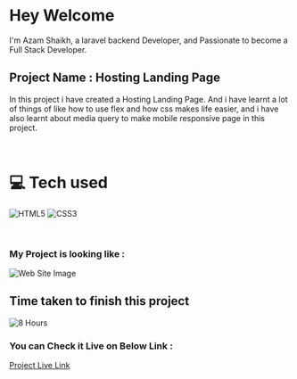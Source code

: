 # Hey Welcome 

I'm Azam Shaikh, a laravel backend Developer, and Passionate to become a Full Stack Developer.

## Project Name : **Hosting Landing Page**

In this project i have created a Hosting Landing Page. And i have learnt a lot of things of like how to use flex and how css makes life easier, and i have also learnt  about media query to make mobile responsive page in this project.

</br>

# 💻 Tech used
![HTML5](https://img.shields.io/badge/html5-%23E34F26.svg?style=for-the-badge&logo=html5&logoColor=white) ![CSS3](https://img.shields.io/badge/css3-%231572B6.svg?style=for-the-badge&logo=css3&logoColor=white)

</br>

### My Project is looking like :

![Web Site Image](./screenshot/hosting-landing-page-new.png)

## Time taken to finish this project

![8 Hours](https://img.shields.io/badge/-8%20Hours-orange)

### You can Check it Live on Below Link :

[Project Live Link](https://azam-hosting-landing-page.netlify.app/)
